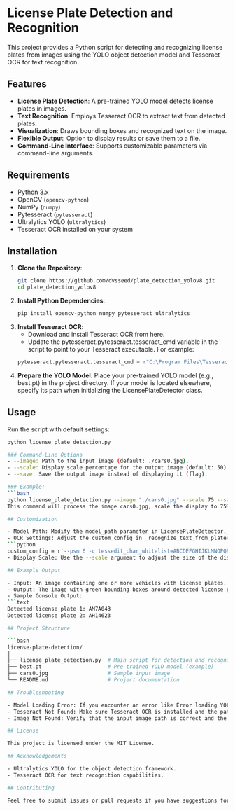 # License Plate Detection and Recognition

This project provides a Python script for detecting and recognizing license plates from images using the YOLO object detection model and Tesseract OCR for text recognition.

## Features

- **License Plate Detection**: A pre-trained YOLO model detects license plates in images.
- **Text Recognition**: Employs Tesseract OCR to extract text from detected plates.
- **Visualization**: Draws bounding boxes and recognized text on the image.
- **Flexible Output**: Option to display results or save them to a file.
- **Command-Line Interface**: Supports customizable parameters via command-line arguments.

## Requirements

- Python 3.x
- OpenCV (`opencv-python`)
- NumPy (`numpy`)
- Pytesseract (`pytesseract`)
- Ultralytics YOLO (`ultralytics`)
- Tesseract OCR installed on your system

## Installation

1. **Clone the Repository**:
   ```bash
   git clone https://github.com/dvsseed/plate_detection_yolov8.git
   cd plate_detection_yolov8
2. **Install Python Dependencies**:
   ```bash
   pip install opencv-python numpy pytesseract ultralytics
3. **Install Tesseract OCR**:
   - Download and install Tesseract OCR from here.
   - Update the pytesseract.pytesseract.tesseract_cmd variable in the script to point to your Tesseract executable. For example:
   ```python
   pytesseract.pytesseract.tesseract_cmd = r"C:\Program Files\Tesseract-OCR\tesseract.exe"
4. **Prepare the YOLO Model**:
   Place your pre-trained YOLO model (e.g., best.pt) in the project directory. If your model is located elsewhere, specify its path when initializing the LicensePlateDetector class.

## Usage

Run the script with default settings:
```bash
python license_plate_detection.py

### Command-Line Options
- --image: Path to the input image (default: ./cars0.jpg).
- --scale: Display scale percentage for the output image (default: 50).
- --save: Save the output image instead of displaying it (flag).

### Example:
```bash
python license_plate_detection.py --image "./cars0.jpg" --scale 75 --save
This command will process the image cars0.jpg, scale the display to 75%, and save the result as output_cars0.jpg.

## Customization

- Model Path: Modify the model_path parameter in LicensePlateDetector.__init__() to use a different YOLO model.
- OCR Settings: Adjust the custom_config in _recognize_text_from_plate() to match your license plate format. For example, to allow specific characters:
```python
custom_config = r'--psm 6 -c tessedit_char_whitelist=ABCDEFGHIJKLMNOPQRSTUVWXYZ0123456789·'
- Display Scale: Use the --scale argument to adjust the size of the displayed or saved image.

## Example Output

- Input: An image containing one or more vehicles with license plates.
- Output: The image with green bounding boxes around detected license plates and the recognized text displayed above each box.
- Sample Console Output:
```text
Detected license plate 1: AM7A043
Detected license plate 2: AH14623

## Project Structure

```bash
license-plate-detection/
│
├── license_plate_detection.py  # Main script for detection and recognition
├── best.pt                     # Pre-trained YOLO model (example)
├── cars0.jpg                   # Sample input image
└── README.md                   # Project documentation

## Troubleshooting

- Model Loading Error: If you encounter an error like Error loading YOLO model: pickle data was truncated, ensure that the model file is not corrupted and the path is correct. You may need to re-download the model or check the file integrity.
- Tesseract Not Found: Make sure Tesseract OCR is installed and the path in the script is correctly set.
- Image Not Found: Verify that the input image path is correct and the file exists.

## License

This project is licensed under the MIT License.

## Acknowledgements

- Ultralytics YOLO for the object detection framework.
- Tesseract OCR for text recognition capabilities.

## Contributing

Feel free to submit issues or pull requests if you have suggestions for improvements or new features. Contributions are welcome!
